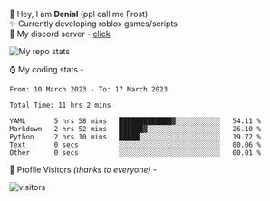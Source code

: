 🤚 Hey, I am **Denial** (ppl call me Frost)  
✨ Currently developing roblox games/scripts  
💎  My discord server - [click](https://dsc.gg/mcdonaldswifi)

<img alt="My repo stats" src="https://github-readme-stats.vercel.app/api?username=FrostX-Official&show_icons=true&theme=radical">

⌚ My coding stats -

<!--START_SECTION:waka-->

```text
From: 10 March 2023 - To: 17 March 2023

Total Time: 11 hrs 2 mins

YAML       5 hrs 58 mins   █████████████▓░░░░░░░░░░░   54.11 %
Markdown   2 hrs 52 mins   ██████▓░░░░░░░░░░░░░░░░░░   26.10 %
Python     2 hrs 10 mins   █████░░░░░░░░░░░░░░░░░░░░   19.72 %
Text       0 secs          ░░░░░░░░░░░░░░░░░░░░░░░░░   00.06 %
Other      0 secs          ░░░░░░░░░░░░░░░░░░░░░░░░░   00.01 %
```

<!--END_SECTION:waka-->

🧥 Profile Visitors *(thanks to everyone)* -  
  
![visitors](https://visitor-badge.glitch.me/badge?page_id=FrostX-Official.FrostX-Official)
